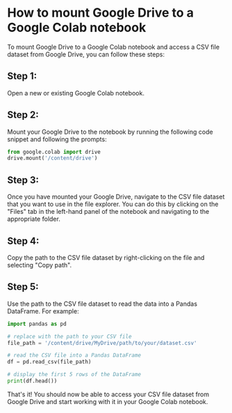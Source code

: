 # How to mount Google Drive to a Google Colab notebook

To mount Google Drive to a Google Colab notebook and access a CSV file dataset from Google Drive, you can follow these steps:

## Step 1:

Open a new or existing Google Colab notebook.

## Step 2:

Mount your Google Drive to the notebook by running the following code snippet and following the prompts:

```python
from google.colab import drive
drive.mount('/content/drive')
```

## Step 3:

Once you have mounted your Google Drive, navigate to the CSV file dataset that you want to use in the file explorer. You can do this by clicking on the "Files" tab in the left-hand panel of the notebook and navigating to the appropriate folder.

## Step 4: 

Copy the path to the CSV file dataset by right-clicking on the file and selecting "Copy path".

## Step 5: 

Use the path to the CSV file dataset to read the data into a Pandas DataFrame. For example:

```python
import pandas as pd

# replace with the path to your CSV file
file_path = '/content/drive/MyDrive/path/to/your/dataset.csv'

# read the CSV file into a Pandas DataFrame
df = pd.read_csv(file_path)

# display the first 5 rows of the DataFrame
print(df.head())
```

That's it! You should now be able to access your CSV file dataset from Google Drive and start working with it in your Google Colab notebook.
